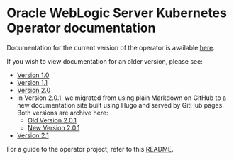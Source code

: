 # Oracle WebLogic Server Kubernetes Operator documentation

Documentation for the current version of the operator is
available [here](https://oracle.github.io/weblogic-kubernetes-operator).

If you wish to view documentation for an older version, please see:

* [Version 1.0](v1.0)
* [Version 1.1](v1.1)
* [Version 2.0](v2.0)
* In Version 2.0.1, we migrated from using plain Markdown on GitHub to 
  a new documentation site built using Hugo and served by GitHub pages.
  Both versions are archive here:
    * [Old Version 2.0.1](v2.0.1)
    * [New Version 2.0.1](https://oracle.github.io/weblogic-kubernetes-operator/2.0.1)
* [Version 2.1](https://oracle.github.io/weblogic-kubernetes-operator/2.1)

For a guide to the operator project, refer to this [README](../README.md).
